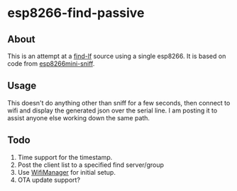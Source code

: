 # esp8266-find-passive

## About
This is an attempt at a [find-lf](https://github.com/schollz/find-lf) source using a single esp8266.
It is based on code from [esp8266mini-sniff](https://github.com/rw950431/ESP8266mini-sniff).

## Usage
This doesn't do anything other than sniff for a few seconds, then connect to wifi and display the generated json over the serial line.
I am posting it to assist anyone else working down the same path.

## Todo
1. Time support for the timestamp.
2. Post the client list to a specified find server/group
3. Use [WifiManager](https://github.com/tzapu/WiFiManager) for initial setup.
4. OTA update support?
